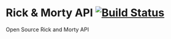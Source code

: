 # Rick & Morty API [![Build Status](https://travis-ci.org/werickblog/rick_and_morty_api.svg?branch=develop)](https://travis-ci.org/werickblog/rick_and_morty_api)
Open Source Rick and Morty API
